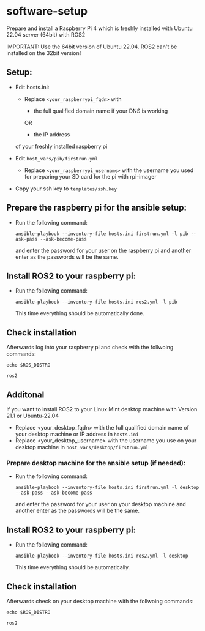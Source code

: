 # software-setup

Prepare and install a Raspberry Pi 4 which is freshly installed with Ubuntu 22.04 server (64bit) with ROS2

IMPORTANT: Use the 64bit version of Ubuntu 22.04. ROS2 can't be installed on the 32bit version!

## Setup:

- Edit hosts.ini:
  - Replace `<your_raspberrypi_fqdn>` with 
    - the full qualified domain name if your DNS is working 

    OR

    - the IP address

  of your freshly installed raspberry pi

- Edit `host_vars/pib/firstrun.yml`
  - Replace `<your_raspberrypi_username>` with the username you used for preparing your SD card for the pi with rpi-imager

- Copy your ssh key to `templates/ssh.key`

## Prepare the raspberry pi for the ansible setup:

- Run the following command:
  
  `ansible-playbook --inventory-file hosts.ini firstrun.yml -l pib --ask-pass --ask-become-pass`

  and enter the password for your user on the raspberry pi and another enter as the passwords will be the same.

## Install ROS2 to your raspberry pi:

- Run the following command:

  `ansible-playbook --inventory-file hosts.ini ros2.yml -l pib`

  This time everything should be automatically done.

## Check installation

Afterwards log into your raspberry pi and check with the follwoing commands:

  `echo $ROS_DISTRO`

  `ros2`

## Additonal 

If you want to install ROS2 to your Linux Mint desktop machine with Version 21.1 or Ubuntu-22.04

  - Replace <your_desktop_fqdn> with the full qualified domain name of your desktop machine or IP address in `hosts.ini`
  - Replace <your_desktop_username> with the username you use on your desktop machine in `host_vars/desktop/firstrun.yml`

### Prepare desktop machine for the ansible setup (if needed):

- Run the following command:

  `ansible-playbook --inventory-file hosts.ini firstrun.yml -l desktop --ask-pass --ask-become-pass`

  and enter the password for your user on your desktop machine and another enter as the passwords will be the same.

## Install ROS2 to your raspberry pi:

- Run the following command:

  `ansible-playbook --inventory-file hosts.ini ros2.yml -l desktop`

  This time everything should be automatically.

## Check installation

Afterwards check on your desktop machine with the follwoing commands:

  `echo $ROS_DISTRO`

  `ros2`

